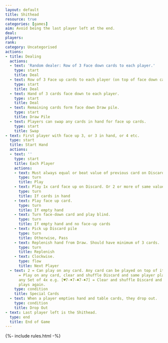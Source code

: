 ```yaml
---
layout: default
title: Shithead
resource: true
categories: [games]
aim: Avoid being the last player left at the end.
deal: 
players: 
rank: 
category: Uncategorised
actions:
- title: Dealing
  actions:
  - text: 'Random dealer: Row of 3 Face down cards to each player.'
    type: start
    title: Deal
  - text: Row of 3 Face up cards to each player (on top of face down cards).
    type: start
    title: Deal
  - text: Hand of 3 cards face down to each player.
    type: start
    title: Deal
  - text: Remaining cards form face down Draw pile.
    type: start
    title: Draw Pile
  - text: Players can swap any cards in hand for face up cards.
    type: start
    title: Swap
- text: First player with face up 3, or 3 in hand, or 4 etc.
  type: start
  title: Start Hand
  actions:
  - text: ''
    type: start
    title: Each Player
    actions:
    - text: Must always equal or beat value of previous card on Discard.
      type: turn
      title: Play
    - text: Play 1x card face up on Discard. Or 2 or more of same value [♣7-♠7].
      type: turn
      title: If cards in hand
    - text: Play face up card.
      type: turn
      title: If empty hand
    - text: Turn face-down card and play blind.
      type: turn
      title: If empty hand and no face-up cards
    - text: Pick up Discard pile
      type: turn
      title: Otherwise, Pass
    - text: Replenish hand from Draw. Should have minimum of 3 cards.
      type: turn
      title: Replenish
    - text: Clockwise.
      type: flow
      title: Next Player
  - text: 2 = Can play on any card. Any card can be played on top of it.<br/>10
      = Play on any card, clear and shuffle Discard and same player plays again.<br/>Completing
      any Set of 4x e.g. [♥7-♦7-♣7-♠7] = Clear and shuffle Discard and same player
      plays again.
    type: condition
    title: Special Cards
  - text: When a player empties hand and table cards, they drop out.
    type: condition
    title: Drop Out
- text: Last player left is the Shithead.
  type: end
  title: End of Game
---
```


{%- include rules.html -%}
